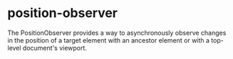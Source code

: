 # position-observer
The PositionObserver provides a way to asynchronously observe changes in the position of a target element with an ancestor element or with a top-level document's viewport.
